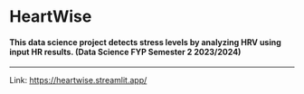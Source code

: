 # **HeartWise**

#### This data science project detects stress levels by analyzing HRV using input HR results. (Data Science FYP Semester 2 2023/2024)
---
Link: https://heartwise.streamlit.app/



